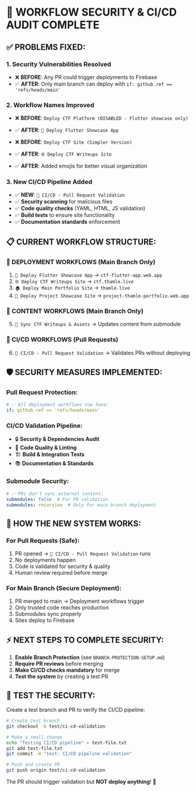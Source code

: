 # 🔐 WORKFLOW SECURITY & CI/CD AUDIT COMPLETE

## ✅ **PROBLEMS FIXED:**

### **1. Security Vulnerabilities Resolved**

- ❌ **BEFORE**: Any PR could trigger deployments to Firebase
- ✅ **AFTER**: Only main branch can deploy with `if: github.ref == 'refs/heads/main'`

### **2. Workflow Names Improved**

- ❌ **BEFORE**: `Deploy CTF Platform (DISABLED - Flutter showcase only)`
- ✅ **AFTER**: `🎯 Deploy Flutter Showcase App`

- ❌ **BEFORE**: `Deploy CTF Site (Simpler Version)`
- ✅ **AFTER**: `🌐 Deploy CTF Writeups Site`

- ✅ **AFTER**: Added emojis for better visual organization

### **3. New CI/CD Pipeline Added**

- ✅ **NEW**: `🧪 CI/CD - Pull Request Validation`
- ✅ **Security scanning** for malicious files
- ✅ **Code quality checks** (YAML, HTML, JS validation)
- ✅ **Build tests** to ensure site functionality
- ✅ **Documentation standards** enforcement

## 📋 **CURRENT WORKFLOW STRUCTURE:**

### **🚀 DEPLOYMENT WORKFLOWS** (Main Branch Only)

1. `🎯 Deploy Flutter Showcase App` → `ctf-flutter-app.web.app`
2. `🌐 Deploy CTF Writeups Site` → `ctf.thamle.live`
3. `🏠 Deploy Main Portfolio Site` → `thamle.live`
4. `📁 Deploy Project Showcase Site` → `project-thamle-portfolio.web.app`

### **🔄 CONTENT WORKFLOWS** (Main Branch Only)

5. `📝 Sync CTF Writeups & Assets` → Updates content from submodule

### **🧪 CI/CD WORKFLOWS** (Pull Requests)

6. `🧪 CI/CD - Pull Request Validation` → Validates PRs without deploying

## 🛡️ **SECURITY MEASURES IMPLEMENTED:**

### **Pull Request Protection:**

```yaml
# ✅ All deployment workflows now have:
if: github.ref == 'refs/heads/main'
```

### **CI/CD Validation Pipeline:**

- 🔒 **Security & Dependencies Audit**
- 🎯 **Code Quality & Linting**
- 🏗️ **Build & Integration Tests**
- 📚 **Documentation & Standards**

### **Submodule Security:**

```yaml
# ✅ PRs don't sync external content:
submodules: false  # For PR validation
submodules: recursive  # Only for main branch deployment
```

## 🎯 **HOW THE NEW SYSTEM WORKS:**

### **For Pull Requests (Safe):**

1. PR opened → `🧪 CI/CD - Pull Request Validation` runs
2. No deployments happen
3. Code is validated for security & quality
4. Human review required before merge

### **For Main Branch (Secure Deployment):**

1. PR merged to main → Deployment workflows trigger
2. Only trusted code reaches production
3. Submodules sync properly
4. Sites deploy to Firebase

## ⚡ **NEXT STEPS TO COMPLETE SECURITY:**

1. **Enable Branch Protection** (see `BRANCH-PROTECTION-SETUP.md`)
2. **Require PR reviews** before merging
3. **Make CI/CD checks mandatory** for merge
4. **Test the system** by creating a test PR

## 🧪 **TEST THE SECURITY:**

Create a test branch and PR to verify the CI/CD pipeline:

```bash
# Create test branch
git checkout -b test/ci-cd-validation

# Make a small change
echo "Testing CI/CD pipeline" > test-file.txt
git add test-file.txt
git commit -m "test: CI/CD pipeline validation"

# Push and create PR
git push origin test/ci-cd-validation
```

The PR should trigger validation but **NOT deploy anything**! 🎉
